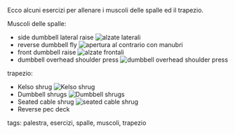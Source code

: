 Ecco alcuni esercizi per allenare i muscoli delle spalle ed il trapezio.

Muscoli delle spalle:

- side dumbbell lateral raise
![alzate laterali](https://cdn-0.weighttraining.guide/wp-content/uploads/2016/05/dumbbell-lateral-raise-resized.png?ezimgfmt=ng%3Awebp%2Fngcb4)
- reverse dumbbell fly
![apertura al contrario con manubri](https://fitliferegime-1eaed.kxcdn.com/wp-content/uploads/2022/04/Incline-Dumbbell-Reverse-Delt-Fly.webp)
- front dumbbell raise
![alzate frontali](https://fitnessprogramer.com/wp-content/uploads/2021/02/Dumbbell-Front-Raise.gif)
- dumbbell overhead shoulder press
![dumbbell overhead shoulder press](https://i0.wp.com/www.strengthlog.com/wp-content/uploads/2020/11/Seated-dumbbell-shoulder-press.gif?fit=600%2C600&ssl=1)

trapezio:

- Kelso shrug
![Kelso shrug](https://www.oldschooltraining.net/wp-content/uploads/2015/07/kelso-300x168.jpg)
- Dumbbell shrugs
![Dumbbell shrugs](https://strongshop.com.ua/images/upr/Shrugs_with_dumbbells_standing_and_sitting.jpg)
- Seated cable shrug
![seated cable shrug](https://encrypted-tbn0.gstatic.com/images?q=tbn:ANd9GcSZUeN-vQAS-bV4z6Y0HN-Jj4lLpllmLGA15g&usqp=CAU)
- Reverse pec deck

tags: palestra, esercizi, spalle, muscoli, trapezio
